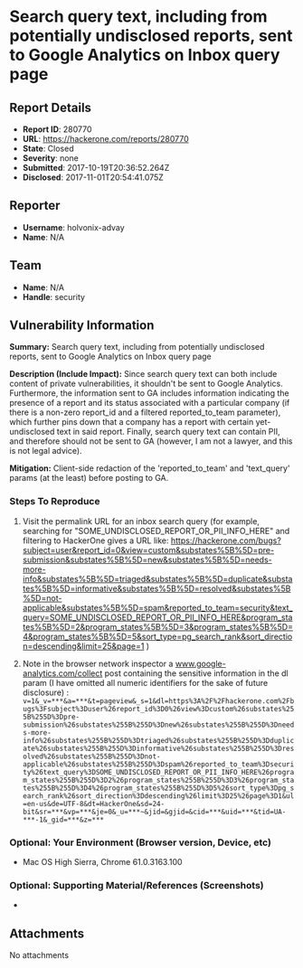 # Search query text, including from potentially undisclosed reports, sent to Google Analytics on Inbox query page

## Report Details
- **Report ID**: 280770
- **URL**: https://hackerone.com/reports/280770
- **State**: Closed
- **Severity**: none
- **Submitted**: 2017-10-19T20:36:52.264Z
- **Disclosed**: 2017-11-01T20:54:41.075Z

## Reporter
- **Username**: holvonix-advay
- **Name**: N/A

## Team
- **Name**: N/A
- **Handle**: security

## Vulnerability Information
**Summary:**
Search query text, including from potentially undisclosed reports, sent to Google Analytics on Inbox query page

**Description (Include Impact):**
Since search query text can both include content of private vulnerabilities, it shouldn't be sent to Google Analytics.  Furthermore, the information sent to GA includes information indicating the presence of a report and its status associated with a particular company (if there is a non-zero report_id and a filtered reported_to_team parameter), which further pins down that a company has a report with certain yet-undisclosed text in said report. Finally, search query text can contain PII, and therefore should not be sent to GA (however, I am not a lawyer, and this is not legal advice).

**Mitigation:**  Client-side redaction of the 'reported_to_team' and 'text_query' params (at the least) before posting to GA.

### Steps To Reproduce

1. Visit the permalink URL for an inbox search query (for example, searching for "SOME_UNDISCLOSED_REPORT_OR_PII_INFO_HERE" and filtering to HackerOne gives a URL like: 
https://hackerone.com/bugs?subject=user&report_id=0&view=custom&substates%5B%5D=pre-submission&substates%5B%5D=new&substates%5B%5D=needs-more-info&substates%5B%5D=triaged&substates%5B%5D=duplicate&substates%5B%5D=informative&substates%5B%5D=resolved&substates%5B%5D=not-applicable&substates%5B%5D=spam&reported_to_team=security&text_query=SOME_UNDISCLOSED_REPORT_OR_PII_INFO_HERE&program_states%5B%5D=2&program_states%5B%5D=3&program_states%5B%5D=4&program_states%5B%5D=5&sort_type=pg_search_rank&sort_direction=descending&limit=25&page=1 )

2. Note in the browser network inspector a www.google-analytics.com/collect post containing the sensitive information in the dl param (I have omitted all numeric identifiers for the sake of future disclosure) :
`v=1&_v=***&a=***&t=pageview&_s=1&dl=https%3A%2F%2Fhackerone.com%2Fbugs%3Fsubject%3Duser%26report_id%3D0%26view%3Dcustom%26substates%255B%255D%3Dpre-submission%26substates%255B%255D%3Dnew%26substates%255B%255D%3Dneeds-more-info%26substates%255B%255D%3Dtriaged%26substates%255B%255D%3Dduplicate%26substates%255B%255D%3Dinformative%26substates%255B%255D%3Dresolved%26substates%255B%255D%3Dnot-applicable%26substates%255B%255D%3Dspam%26reported_to_team%3Dsecurity%26text_query%3DSOME_UNDISCLOSED_REPORT_OR_PII_INFO_HERE%26program_states%255B%255D%3D2%26program_states%255B%255D%3D3%26program_states%255B%255D%3D4%26program_states%255B%255D%3D5%26sort_type%3Dpg_search_rank%26sort_direction%3Ddescending%26limit%3D25%26page%3D1&ul=en-us&de=UTF-8&dt=HackerOne&sd=24-bit&sr=***&vp=***&je=0&_u=***~&jid=&gjid=&cid=***&uid=***&tid=UA-***-1&_gid=***&z=***`



### Optional: Your Environment (Browser version, Device, etc)

 * Mac OS High Sierra, Chrome 61.0.3163.100

### Optional: Supporting Material/References (Screenshots)

 * 

## Attachments
No attachments

